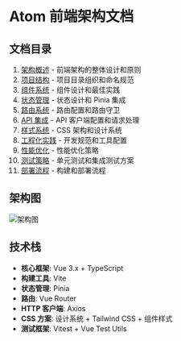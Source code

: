 # Atom 前端架构文档

## 文档目录

1. [架构概述](./overview.md) - 前端架构的整体设计和原则
2. [项目结构](./project-structure.md) - 项目目录组织和命名规范
3. [组件系统](./component-system.md) - 组件设计和最佳实践
4. [状态管理](./state-management.md) - 状态设计和 Pinia 集成
5. [路由系统](./routing.md) - 路由配置和路由守卫
6. [API 集成](./api-integration.md) - API 客户端配置和请求处理
7. [样式系统](./styling-system.md) - CSS 架构和设计系统
8. [工程化实践](./engineering.md) - 开发规范和工具配置
9. [性能优化](./performance.md) - 性能优化策略
10. [测试策略](./testing.md) - 单元测试和集成测试方案
11. [部署流程](./deployment.md) - 构建和部署流程

## 架构图

![架构图](./images/architecture-diagram.png)

## 技术栈

- **核心框架**: Vue 3.x + TypeScript
- **构建工具**: Vite
- **状态管理**: Pinia
- **路由**: Vue Router
- **HTTP 客户端**: Axios
- **CSS 方案**: 设计系统 + Tailwind CSS + 组件样式
- **测试框架**: Vitest + Vue Test Utils 